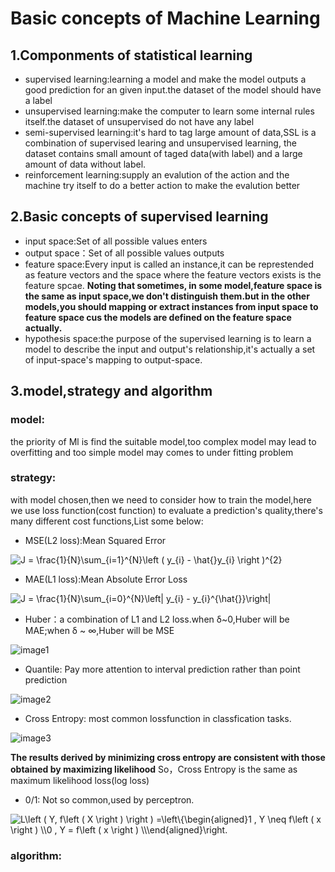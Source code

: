 # Basic concepts of Machine Learning 

## 1.Componments of statistical learning
- supervised learning:learning a model and make the model outputs a good prediction for an given input.the dataset of the model should have a label
- unsupervised learning:make the computer to learn some internal rules itself.the dataset of unsupervised do not have any label
- semi-supervised learning:it's hard to tag large amount of data,SSL is a combination of supervised learing and unsupervised learning,
the dataset contains small amount of taged data(with label) and a large amount of data without label.
- reinforcement learning:supply an evalution of the action and the machine try itself to do a better action to make the evalution better

## 2.Basic concepts of supervised learning
- input space:Set of all possible values enters
- output space：Set of all possible values outputs
- feature space:Every input is called an instance,it can be represtended as feature vectors and the space where the feature vectors exists is the feature spcae.
**Noting that sometimes, in some model,feature space is the same as input space,we don't distinguish them.but in the other models,you should mapping or extract 
instances from input space to feature space cus the models are defined on the feature space actually.**
- hypothesis space:the purpose of the supervised learning is to learn a model to describe the input and output's relationship,it's actually a set of input-space's
mapping to output-space.

## 3.model,strategy and algorithm
### model:
the priority of Ml is find the suitable model,too complex model may lead to overfitting and too simple model may comes to under fitting problem
### strategy:
with model chosen,then we need to consider how to train the model,here we use loss function(cost function) to evaluate a prediction's quality,there's many different cost functions,List some below:
- MSE(L2 loss):Mean Squared Error

<img src="https://latex.codecogs.com/svg.image?J&space;=&space;\frac{1}{N}\sum_{i=1}^{N}\left&space;(&space;y_{i}&space;-&space;\hat{}y_{i}&space;\right&space;)^{2}" title="J = \frac{1}{N}\sum_{i=1}^{N}\left ( y_{i} - \hat{}y_{i} \right )^{2}" />

- MAE(L1 loss):Mean Absolute Error Loss

<img src="https://latex.codecogs.com/svg.image?J&space;=&space;\frac{1}{N}\sum_{i=0}^{N}\left|&space;y_{i}&space;-&space;y_{i}^{\hat{}}\right|" title="J = \frac{1}{N}\sum_{i=0}^{N}\left| y_{i} - y_{i}^{\hat{}}\right|" />

- Huber：a combination of L1 and L2 loss.when δ~0,Huber will be MAE;when δ ~ ∞,Huber will be MSE

![image1](https://s3.bmp.ovh/imgs/2022/02/301bf229574fcd14.png)

- Quantile: Pay more attention to interval prediction rather than point prediction

![image2](https://s3.bmp.ovh/imgs/2022/02/2e4607463f04943b.png)

- Cross Entropy: most common lossfunction in classfication tasks.

![image3](https://s3.bmp.ovh/imgs/2022/02/229925a3fb2f63af.jpg)

**The results derived by minimizing cross entropy are consistent with those obtained by maximizing likelihood** 
So，Cross Entropy is the same as maximum likelihood loss(log loss)

- 0/1: Not so common,used by perceptron.
<img src="https://latex.codecogs.com/svg.image?L\left&space;(&space;Y,&space;f\left&space;(&space;X&space;\right&space;)&space;\right&space;)&space;=\left\{\begin{aligned}1&space;&space;,&space;Y&space;\neq&space;&space;f\left&space;(&space;x&space;\right&space;)&space;\\0&space;&space;,&space;Y&space;=&space;f\left&space;(&space;x&space;\right&space;)&space;\\\end{aligned}\right.&space;" title="L\left ( Y, f\left ( X \right ) \right ) =\left\{\begin{aligned}1 , Y \neq f\left ( x \right ) \\0 , Y = f\left ( x \right ) \\\end{aligned}\right. " />

### algorithm:

